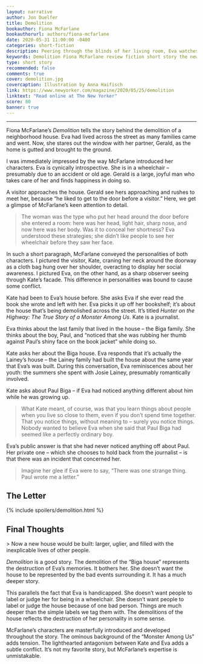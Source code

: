 ```yaml
---
layout: narrative
author: Jon Duelfer
title: Demolition
bookauthor: Fiona McFarlane
bookauthorurl: authors/fiona-mcfarlane
date: 2020-05-31 11:00:00 -0400
categories: short-fiction
description: Peering through the blinds of her living room, Eva watches the demolition of a neighborhood house. A dark story surrounds it, but she only wants to remember the good times. A reporter comes to investigate.
keywords: Demolition Fiona McFarlane review fiction short story the new yorker
type: short story
recommended: false
comments: true
cover: demolition.jpg
covercaption: Illustration by Anna Haifisch
link: https://www.newyorker.com/magazine/2020/05/25/demolition
linktext: "Read online at The New Yorker"
score: 80
banner: true
---
```

<hr/>

Fiona McFarlane’s _Demolition_  tells the story behind the demolition of a neighborhood house. Eva had lived across the street as many families came and went. Now, she stares out the window with her partner, Gerald, as the home is gutted and brought to the ground.

I was immediately impressed by the way McFarlane introduced her characters. Eva is cynically introspective. She is in a wheelchair – presumably due to an accident or old age. Gerald is a large, joyful man who takes care of her and finds happiness in doing so. 

A visitor approaches the house. Gerald see hers approaching and rushes to meet her, because “he liked to get to the door before a visitor.” Here, we get a glimpse of McFarlane’s keen attention to detail.
> The woman was the type who put her head around the door before she entered a room: here was her head, light hair, sharp nose, and now here was her body. Was it to conceal her shortness? Eva understood these strategies; she didn’t like people to see her wheelchair before they saw her face.

In such a short paragraph, McFarlane conveyed the personalities of both characters. I pictured the visitor, Kate, craning her neck around the doorway as a cloth bag hung over her shoulder, overacting to display her social awareness. I pictured Eva, on the other hand, as a sharp observer seeing through Kate’s facade. This difference in personalities was bound to cause some conflict.

Kate had been to Eva’s house before. She asks Eva if she ever read the book she wrote and left with her. Eva picks it up off her bookshelf; it’s about the house that’s being demolished across the street. It’s titled _Hunter on the Highway: The True Story of a Monster Among Us_. Kate is a journalist.

Eva thinks about the last family that lived in the house – the Biga family. She thinks about the boy, Paul, and “noticed that she was rubbing her thumb against Paul’s shiny face on the book jacket” while doing so.

Kate asks her about the Biga house. Eva responds that it’s actually the Lainey’s house – the Lainey family had built the house about the same year that Eva’s was built. During this conversation, Eva reminiscences about her youth: the summers she spent with Josie Lainey, presumably romantically involved.

Kate asks about Paul Biga – if Eva had noticed anything different about him while he was growing up.
> What Kate meant, of course, was that you learn things about people when you live so close to them, even if you don’t spend time together. That you notice things, without meaning to – surely you notice things. Nobody wanted to believe Eva when she said that Paul Biga had seemed like a perfectly ordinary boy.

Eva’s public answer is that she had never noticed anything off about Paul. Her private one – which she chooses to hold back from the journalist – is that there was an incident that concerned her.
> Imagine her glee if Eva were to say, “There was one strange thing. Paul wrote me a letter.”

<h2><strong>The Letter</strong></h2>
{% include spoilers/demolition.html %}

<h2><strong>Final Thoughts</strong></h2>
> Now a new house would be built: larger, uglier, and filled with the inexplicable lives of other people.

_Demolition_ is a good story. The demolition of the “Biga house” represents the destruction of Eva’s memories. It bothers her. She doesn’t want the house to be represented by the bad events surrounding it. It has a much deeper story.

This parallels the fact that Eva is handicapped. She doesn’t want people to label or judge her for being in a wheelchair. She doesn’t want people to label or judge the house because of one bad person. Things are much deeper than the simple labels we tag them with. The demolitions of the house reflects the destruction of her personality in some sense.

McFarlane’s characters are masterfully introduced and developed throughout the story. The ominous background of the “Monster Among Us” adds tension. The lighthearted antagonism between Kate and Eva adds a subtle conflict. It’s not my favorite story, but McFarlane’s expertise is unmistakable.